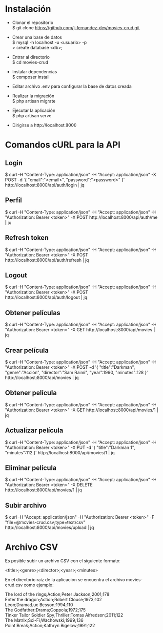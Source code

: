 # Instalación

- Clonar el repositorio\
$ git clone https://github.com/j-fernandez-dev/movies-crud.git

- Crear una base de datos\
$ mysql -h localhost -u \<usuario\> -p\
\> create database \<db\>;

- Entrar al directorio\
$ cd movies-crud

- Instalar dependencias\
$ composer install

- Editar archivo .env para configurar la base de datos creada

- Realizar la migración\
$ php artisan migrate

- Ejecutar la aplicación\
$ php artisan serve

- Dirigirse a http://localhost:8000

# Comandos cURL para la API

## Login

$ curl -H "Content-Type: application/json" -H "Accept: application/json" -X POST -d '{ "email":"\<email\>", "password":"\<password\>" }' http://localhost:8000/api/auth/login | jq

## Perfil

$ curl -H "Content-Type: application/json" -H "Accept: application/json" -H "Authorization: Bearer \<token\>" -X POST http://localhost:8000/api/auth/me | jq

## Refresh token

$ curl -H "Content-Type: application/json" -H "Accept: application/json" -H "Authorization: Bearer \<token\>" -X POST http://localhost:8000/api/auth/refresh | jq

## Logout

$ curl -H "Content-Type: application/json" -H "Accept: application/json" -H "Authorization: Bearer \<token\>" -X POST http://localhost:8000/api/auth/logout | jq

## Obtener películas

$ curl -H "Content-Type: application/json" -H "Accept: application/json" -H "Authorization: Bearer \<token\>" -X GET http://localhost:8000/api/movies | jq

## Crear película

$ curl -H "Content-Type: application/json" -H "Accept: application/json" -H "Authorization: Bearer \<token\>" -X POST -d '{ "title":"Darkman", "genre":"Acción", "director":"Sam Raimi", "year":1990, "minutes":128 }' http://localhost:8000/api/movies | jq

## Obtener película

$ curl -H "Content-Type: application/json" -H "Accept: application/json" -H "Authorization: Bearer \<token\>" -X GET http://localhost:8000/api/movies/1 | jq

## Actualizar película

$ curl -H "Content-Type: application/json" -H "Accept: application/json" -H "Authorization: Bearer \<token\>" -X PUT -d '{ "title":"Darkman 1", "minutes":112 }' http://localhost:8000/api/movies/1 | jq

## Eliminar película

$ curl -H "Content-Type: application/json" -H "Accept: application/json" -H "Authorization: Bearer \<token\>" -X DELETE http://localhost:8000/api/movies/1 | jq

## Subir archivo

$ curl -H "Accept: application/json" -H "Authorization: Bearer \<token\>" -F "file=@movies-crud.csv;type=text/csv" http://localhost:8000/api/movies/upload | jq

# Archivo CSV

Es posible subir un archivo CSV con el siguiente formato:

\<title\>;\<genre\>;\<director\>;\<year\>;\<minutes\>

En el directorio raíz de la aplicación se encuentra el archivo movies-crud.csv como ejemplo:

The lord of the rings;Action;Peter Jackson;2001;178\
Enter the dragon;Action;Robert Clouse;1973;102\
Léon;Drama;Luc Besson;1994;110\
The Godfather;Drama;Coppola;1972;175\
Tinker Tailor Soldier Spy;Thriller;Tomas Alfredson;2011;122\
The Matrix;Sci-Fi;Wachowski;1999;136\
Point Break;Action;Kathryn Bigelow;1991;122
